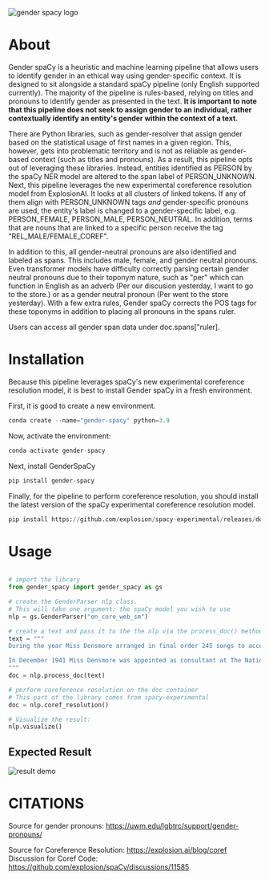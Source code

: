 
![gender spacy logo](https://github.com/sidatasciencelab/gender-spacy/raw/main/images/genderspacy-logo.png)

# About

Gender spaCy is a heuristic and machine learning pipeline that allows users to identify gender in an ethical way using gender-specific context. It is designed to sit alongside a standard spaCy pipeline (only English supported currently). The majority of the pipeline is rules-based, relying on titles and pronouns to identify gender as presented in the text. **It is important to note that this pipeline does not seek to assign gender to an individual, rather contextually identify an entity's gender within the context of a text.**

There are Python libraries, such as gender-resolver that assign gender based on the statistical usage of first names in a given region. This, however, gets into problematic territory and is not as reliable as gender-based context (such as titles and pronouns). As a result, this pipeline opts out of leveraging these libraries. Instead, entities identified as PERSON by the spaCy NER model are altered to the span label of PERSON_UNKNOWN. Next, this pipeline leverages the new experimental coreference resolution model from ExplosionAI. It looks at all clusters of linked tokens. If any of them align with PERSON_UNKNOWN tags *and* gender-specific pronouns are used, the entity's label is changed to a gender-specific label, e.g. PERSON_FEMALE, PERSON_MALE, PERSON_NEUTRAL. In addition, terms that are nouns that are linked to a specific person receive the tag "REL_MALE/FEMALE_COREF".

In addition to this, all gender-neutral pronouns are also identified and labeled as spans. This includes male, female, and gender neutral pronouns. Even transformer models have difficulty correctly parsing certain gender neutral pronouns due to their toponym nature, such as "per" which can function in English as an adverb (Per our discusion yesterday, I want to go to the store.) or as a gender neutral pronoun (Per went to the store yesterday). With a few extra rules, Gender spaCy corrects the POS tags for these toponyms in addition to placing all pronouns in the spans ruler.

Users can access all gender span data under doc.spans["ruler].

# Installation

Because this pipeline leverages spaCy's new experimental coreference resolution model, it is best to install Gender spaCy in a fresh environment.

First, it is good to create a new environment.

```python
conda create --name="gender-spacy" python=3.9
```

Now, activate the environment:

```python
conda activate gender-spacy
```

Next, install GenderSpaCy

```python
pip install gender-spacy
```

Finally, for the pipeline to perform coreference resolution, you should install the latest version of the spaCy experimental coreference resolution model.

```python
pip install https://github.com/explosion/spacy-experimental/releases/download/v0.6.0/en_coreference_web_trf-3.4.0a0-py3-none-any.whl
```



# Usage

```python

# import the library
from gender_spacy import gender_spacy as gs

# create the GenderParser nlp class.
# This will take one argument: the spaCy model you wish to use
nlp = gs.GenderParser("en_core_web_sm")

# create a text and pass it to the the nlp via the process_doc() method.
text = """
During the year Miss Densmore arranged in final order 245 songs to accompany her manuscript on Seminole music and revised portions of the text to conform to this arrangement of the material. 

In December 1941 Miss Densmore was appointed as consultant at The National Archives for work in connection with the Smithsonian Densmore collection of sound recordings of American Indian music, and duiing the ensuing months she was engaged in planning the organization of the collection.
"""
doc = nlp.process_doc(text)

# perform coreference resolution on the doc container
# This part of the library comes from spacy-experimental
doc = nlp.coref_resolution()

# Visualize the result:
nlp.visualize()
```

## Expected Result

![result demo](https://github.com/sidatasciencelab/gender-spacy/raw/main/images/result.JPG)



# CITATIONS
Source for gender pronouns: https://uwm.edu/lgbtrc/support/gender-pronouns/

Source for Coreference Resolution: https://explosion.ai/blog/coref
Discussion for Coref Code: https://github.com/explosion/spaCy/discussions/11585